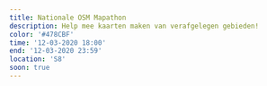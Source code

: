 ```yaml
---
title: Nationale OSM Mapathon
description: Help mee kaarten maken van verafgelegen gebieden!
color: '#478CBF'
time: '12-03-2020 18:00'
end: '12-03-2020 23:59'
location: 'S8'
soon: true
---
```

